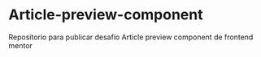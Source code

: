 # Article-preview-component
Repositorio para publicar desafío Article preview component de frontend mentor
